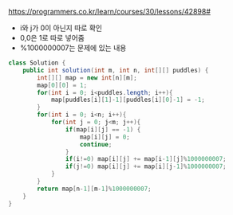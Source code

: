 https://programmers.co.kr/learn/courses/30/lessons/42898#

- i와 j가 0이 아닌지 따로 확인
- 0,0은 1로 따로 넣어줌
- %1000000007는 문제에 있는 내용

```java
class Solution {
    public int solution(int m, int n, int[][] puddles) {
        int[][] map = new int[n][m];
        map[0][0] = 1;
        for(int i = 0; i<puddles.length; i++){
            map[puddles[i][1]-1][puddles[i][0]-1] = -1;
        }
        for(int i = 0; i<n; i++){
            for(int j = 0; j<m; j++){
                if(map[i][j] == -1) {
                    map[i][j] = 0;
                    continue;
                }
                if(i!=0) map[i][j] += map[i-1][j]%1000000007;
                if(j!=0) map[i][j] += map[i][j-1]%1000000007;
            }
        }
        return map[n-1][m-1]%1000000007;
    }
}
```

